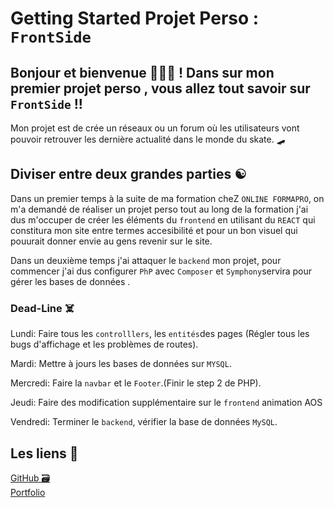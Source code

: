 # Getting Started Projet Perso : `FrontSide` 

## Bonjour et bienvenue 🙋🏿‍♂️ ! Dans sur mon premier projet perso , vous allez tout savoir sur `FrontSide` !!

Mon projet est de crée un réseaux ou un forum où les utilisateurs vont  pouvoir retrouver les dernière actualité dans le monde du skate.  🛹

## Diviser entre deux grandes parties ☯️

Dans un premier temps à la suite de ma formation cheZ `ONLINE FORMAPRO`, on m'a demandé de réaliser un projet perso tout au long de la formation j'ai dus m'occuper de créer les éléments du `frontend` en utilisant du `REACT` qui constitura mon site entre termes accesibilité et pour un bon visuel qui pouurait donner envie au gens revenir sur le site.

Dans un deuxième temps  j'ai attaquer le `backend` mon projet, pour commencer j'ai dus configurer `PhP` avec `Composer` et `Symphony`servira pour gérer les bases de données .

### Dead-Line ☠️ 

Lundi: Faire tous les `controlllers`, les `entités`des pages (Régler tous les bugs d'affichage et les problèmes de routes).

Mardi: Mettre à jours les bases de données sur `MYSQL`.

Mercredi: Faire la `navbar` et le `Footer`.(Finir le step 2 de PHP).

Jeudi: Faire des modification supplémentaire sur le `frontend` animation AOS

Vendredi: Terminer le `backend`, vérifier la base de données `MySQL`.


## Les liens 📎 

[GitHub 🗃️](https://github.com/nobody932/FrontSide.git)  
[Portfolio](https://alerte-portfolio.netlify.app/)

